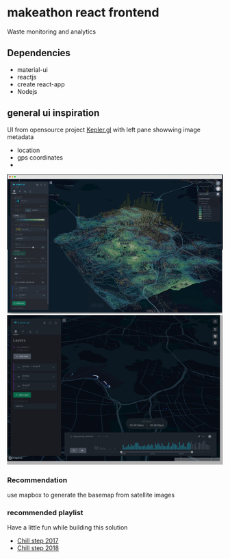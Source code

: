 # makeathon react frontend

Waste monitoring and analytics 

## Dependencies
- material-ui
- reactjs
- create react-app
- Nodejs

## general ui inspiration


UI from opensource project [Kepler.gl](https://kepler.gl/)
with left pane showwing image metadata
- location
- gps coordinates
- 

![Kepler](/kepler.png)
![Kepler](/analytics.png)

### Recommendation

use mapbox to generate the basemap from satellite images


### recommended playlist
Have a little fun while building this solution
- [Chill step 2017](https://www.youtube.com/watch?v=0V8l6-RfgEA)
- [Chill step 2018](https://www.youtube.com/watch?v=TDcJJYY5sms&t=206s)
